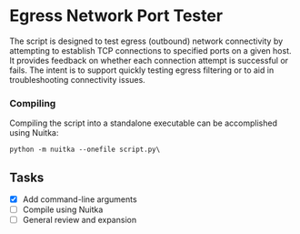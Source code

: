 # Egress Network Port Tester

The script is designed to test egress (outbound) network connectivity by attempting to establish TCP connections to specified ports on a given host. It provides feedback on whether each connection attempt is successful or fails. The intent is to support quickly testing egress filtering or to aid in troubleshooting connectivity issues.


### Compiling

Compiling the script into a standalone executable can be accomplished using Nuitka:

```
python -m nuitka --onefile script.py\
```

## Tasks
- [x] Add command-line arguments
- [ ] Compile using Nuitka
- [ ] General review and expansion
